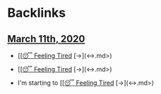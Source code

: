 
# Backlinks
## [March 11th, 2020](<March 11th, 2020.md>)
- [[[😴 Feeling Tired](<[[😴 Feeling Tired.md>) [->](<->.md>)

- [[[😴 Feeling Tired](<[[😴 Feeling Tired.md>) [->](<->.md>)

- I'm starting to [[[😴 Feeling Tired](<[[😴 Feeling Tired.md>) [->](<->.md>)


